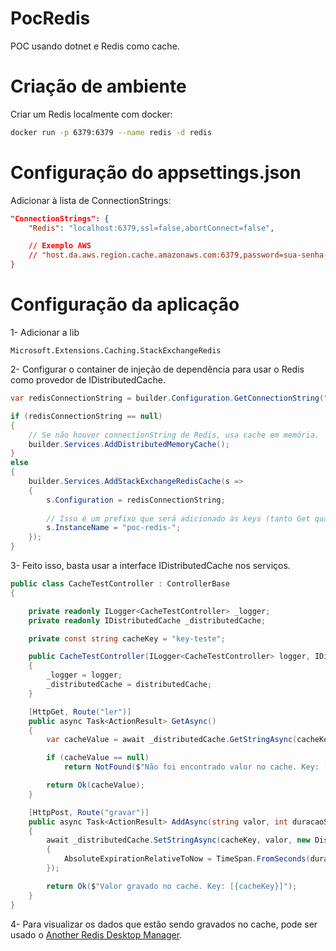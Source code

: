 # PocRedis
POC usando dotnet e Redis como cache.

# Criação de ambiente
Criar um Redis localmente com docker: 

```bash
docker run -p 6379:6379 --name redis -d redis
```


# Configuração do appsettings.json
Adicionar à lista de ConnectionStrings:
```json
"ConnectionStrings": {
    "Redis": "localhost:6379,ssl=false,abortConnect=false",

    // Exemplo AWS
    // "host.da.aws.region.cache.amazonaws.com:6379,password=sua-senha-secreta,ssl=true,abortConnect=false
}
```

# Configuração da aplicação

1- Adicionar a lib
```
Microsoft.Extensions.Caching.StackExchangeRedis
```

2- Configurar o container de injeção de dependência para usar o Redis como provedor de IDistributedCache.
```csharp
var redisConnectionString = builder.Configuration.GetConnectionString("Redis");

if (redisConnectionString == null)
{
    // Se não houver connectionString de Redis, usa cache em memória.
    builder.Services.AddDistributedMemoryCache();
}
else
{
    builder.Services.AddStackExchangeRedisCache(s =>
    {
        s.Configuration = redisConnectionString;
        
        // Isso é um prefixo que será adicionado às keys (tanto Get quanto Set).
        s.InstanceName = "poc-redis-"; 
    });
}
```

3- Feito isso, basta usar a interface IDistributedCache nos serviços. 
```csharp
public class CacheTestController : ControllerBase
{

    private readonly ILogger<CacheTestController> _logger;
    private readonly IDistributedCache _distributedCache;

    private const string cacheKey = "key-teste";

    public CacheTestController(ILogger<CacheTestController> logger, IDistributedCache distributedCache)
    {
        _logger = logger;
        _distributedCache = distributedCache;
    }

    [HttpGet, Route("ler")]
    public async Task<ActionResult> GetAsync()
    {
        var cacheValue = await _distributedCache.GetStringAsync(cacheKey);

        if (cacheValue == null)
            return NotFound($"Não foi encontrado valor no cache. Key: [{cacheKey}]");

        return Ok(cacheValue);
    }

    [HttpPost, Route("gravar")]
    public async Task<ActionResult> AddAsync(string valor, int duracaoSegundos)
    {
        await _distributedCache.SetStringAsync(cacheKey, valor, new DistributedCacheEntryOptions
        {
            AbsoluteExpirationRelativeToNow = TimeSpan.FromSeconds(duracaoSegundos)
        });

        return Ok($"Valor gravado no cache. Key: [{cacheKey}]");
    }
}
```

4- Para visualizar os dados que estão sendo gravados no cache, pode ser usado o [Another Redis Desktop Manager](https://github.com/qishibo/AnotherRedisDesktopManager).